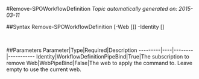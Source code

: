 #Remove-SPOWorkflowDefinition
*Topic automatically generated on: 2015-03-11*


##Syntax
    Remove-SPOWorkflowDefinition [-Web [<WebPipeBind>]] -Identity [<WorkflowDefinitionPipeBind>]

&nbsp;

##Parameters
Parameter|Type|Required|Description
---------|----|--------|-----------
Identity|WorkflowDefinitionPipeBind|True|The subscription to remove
Web|WebPipeBind|False|The web to apply the command to. Leave empty to use the current web.
